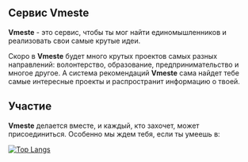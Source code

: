 ## Сервис Vmeste

__Vmeste__ - это сервис, чтобы ты мог найти единомышленников и реализовать свои самые крутые идеи.

Скоро в __Vmeste__ будет много крутых проектов самых разных направлений: волонтерство, образование, предпринимательство и многое другое. А система рекомендаций __Vmeste__ сама найдет тебе самые интересные проекты и распространит информацию о твоей.

## Участие

__Vmeste__  делается вместе, и каждый, кто захочет, может присоединиться. Особенно мы ждем тебя, если ты умеешь в:

[![Top Langs](https://github-readme-stats.vercel.app/api/top-langs/?username=VmesteApp&layout=compact)](https://github.com/anuraghazra/github-readme-stats)
